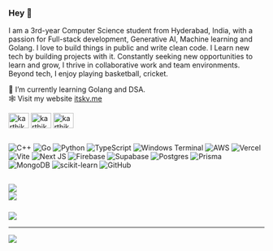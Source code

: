 <h3 align="left">Hey 👋</h3>

<p>I am a 3rd-year Computer Science student from Hyderabad, India, with a passion for Full-stack development, Generative AI, Machine learning and Golang. I love to build things in public and write clean code. I Learn new tech by building projects with it. Constantly seeking new opportunities to learn and grow, I thrive in collaborative work and team environments. Beyond tech, I enjoy playing basketball, cricket.</p>

🌱 I’m currently learning Golang and DSA. \
🕸️ Visit my website [itskv.me](https://itskv.me)

<p align="left">
<a href="https://twitter.com/karthikeyaspace" target="blank"><img align="center" src="https://raw.githubusercontent.com/rahuldkjain/github-profile-readme-generator/master/src/images/icons/Social/twitter.svg" alt="karthikeyaspace" height="30" width="40" /></a>
<a href="https://linkedin.com/in/karthikeyaveruturi" target="blank"><img align="center" src="https://raw.githubusercontent.com/rahuldkjain/github-profile-readme-generator/master/src/images/icons/Social/linked-in-alt.svg" alt="karthikeyaveruturi" height="30" width="40" /></a>
<a href="https://www.leetcode.com/karthikeyaspace" target="blank"><img align="center" src="https://raw.githubusercontent.com/rahuldkjain/github-profile-readme-generator/master/src/images/icons/Social/leet-code.svg" alt="karthikeyaspace" height="30" width="40" /></a>
</p>

##

![C++](https://img.shields.io/badge/c++-%2300599C.svg?style=flat-square&logo=c%2B%2B&logoColor=white) ![Go](https://img.shields.io/badge/go-%2300ADD8.svg?style=flat-square&logo=go&logoColor=white) ![Python](https://img.shields.io/badge/python-3670A0?style=flat-square&logo=python&logoColor=ffdd54) ![TypeScript](https://img.shields.io/badge/typescript-%23007ACC.svg?style=flat-square&logo=typescript&logoColor=white) ![Windows Terminal](https://img.shields.io/badge/Windows%20Terminal-%234D4D4D.svg?style=flat-square&logo=windows-terminal&logoColor=white) ![AWS](https://img.shields.io/badge/AWS-%23FF9900.svg?style=flat-square&logo=amazon-aws&logoColor=white) ![Vercel](https://img.shields.io/badge/vercel-%23000000.svg?style=flat-square&logo=vercel&logoColor=white) ![Vite](https://img.shields.io/badge/vite-%23646CFF.svg?style=flat-square&logo=vite&logoColor=white) ![Next JS](https://img.shields.io/badge/Next-black?style=flat-square&logo=next.js&logoColor=white) ![Firebase](https://img.shields.io/badge/firebase-a08021?style=flat-square&logo=firebase&logoColor=ffcd34) ![Supabase](https://img.shields.io/badge/Supabase-3ECF8E?style=flat-square&logo=supabase&logoColor=white) ![Postgres](https://img.shields.io/badge/postgres-%23316192.svg?style=flat-square&logo=postgresql&logoColor=white) ![Prisma](https://img.shields.io/badge/Prisma-3982CE?style=flat-square&logo=Prisma&logoColor=white) ![MongoDB](https://img.shields.io/badge/MongoDB-%234ea94b.svg?style=flat-square&logo=mongodb&logoColor=white) ![scikit-learn](https://img.shields.io/badge/scikit--learn-%23F7931E.svg?style=flat-square&logo=scikit-learn&logoColor=white) ![GitHub](https://img.shields.io/badge/github-%23121011.svg?style=flat-square&logo=github&logoColor=white)

## 
![](https://github-readme-streak-stats.herokuapp.com/?user=karthikeyaspace&theme=dark&hide_border=false) \
![](https://github-readme-stats.vercel.app/api/top-langs/?username=karthikeyaspace&theme=dark&hide_border=false&include_all_commits=true&count_private=true&layout=compact)

### 
![](https://quotes-github-readme.vercel.app/api?type=horizontal&theme=radical)

---
[![](https://visitcount.itsvg.in/api?id=karthikeyaspace&icon=0&color=0)](https://visitcount.itsvg.in)
<!-- Proudly created with GPRM ( https://gprm.itsvg.in ) -->





